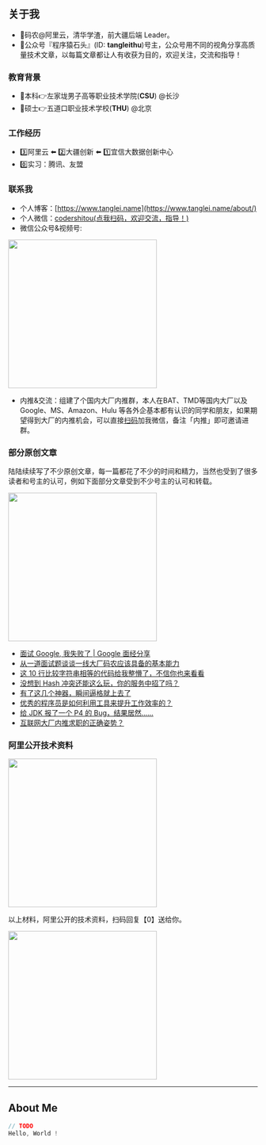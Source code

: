 ## 关于我

- 👷码农@阿里云，清华学渣，前大疆后端 Leader。
- 🤔公众号『程序猿石头』(ID: **tangleithu**)号主，公众号用不同的视角分享高质量技术文章，以每篇文章都让人有收获为目的，欢迎关注，交流和指导！

### 教育背景

- 📔本科👉左家垅男子高等职业技术学院(**CSU**) @长沙 
- 📔硕士👉五道口职业技术学校(**THU**) @北京

### 工作经历

- 3️⃣阿里云 ⬅️ 2️⃣大疆创新 ⬅️ 1️⃣宜信大数据创新中心
- 0️⃣实习：腾讯、友盟

### 联系我

- 个人博客：[https://www.tanglei.name](https://www.tanglei.name/about/)
- 个人微信：<a href="http://www.tanglei.name/resources/codershitou-wechat.png">codershitou(点我扫码，欢迎交流，指导！)</a>
- 微信公众号&视频号: 

<img width="300" src="http://www.tanglei.name/resources/tangleithu-shipinhao.png"/>

- 内推&交流：组建了个国内大厂内推群，本人在BAT、TMD等国内大厂以及Google、MS、Amazon、Hulu 等各外企基本都有认识的同学和朋友，如果期望得到大厂的内推机会，可以直接<a href="http://www.tanglei.name/resources/codershitou-wechat.png">扫码</a>加我微信，备注「内推」即可邀请进群。

### 部分原创文章

陆陆续续写了不少原创文章，每一篇都花了不少的时间和精力，当然也受到了很多读者和号主的认可，例如下面部分文章受到不少号主的认可和转载。

<img width="300" src="http://www.tanglei.name/resources/to-tangleithu/tangleithu-zz.jpg"/>

- [面试 Google, 我失败了 | Google 面经分享](http://mp.weixin.qq.com/s?__biz=MzI3OTUzMzcwNw==&mid=2247483912&idx=1&sn=520bbca6a2056ab4df6b0e1d0ebaf6e0&chksm=eb4703ecdc308afa83b288b1469f0927c1916189f219ee5e8c3c5194defc0b8f313ff7607730&scene=21#wechat_redirect)
- [从一道面试题谈谈一线大厂码农应该具备的基本能力](http://mp.weixin.qq.com/s?__biz=MzI3OTUzMzcwNw==&mid=2247484698&idx=1&sn=03cc4636e7ee7364a85788a98809cc03&chksm=eb4704fedc308de8efd48ab9aed4fd1ddee5665d8e76d0d3767c1f704eac8b15a83e450a08f1&scene=21#wechat_redirect)
- [这 10 行比较字符串相等的代码给我整懵了，不信你也来看看](http://mp.weixin.qq.com/s?__biz=MzI3OTUzMzcwNw==&mid=2247485939&idx=1&sn=cad3cf49aa345783a93ce5d9b631ba1d&chksm=eb470817dc308101c95aff74fa63d530f02bef50f91ba18d4ff25b8715933a404bd03ffc8b7b&scene=21#wechat_redirect)
- [没想到 Hash 冲突还能这么玩，你的服务中招了吗？](http://mp.weixin.qq.com/s?__biz=MzI3OTUzMzcwNw==&mid=2247486920&idx=1&sn=30b5c6f684dbd2748f8d14dd53ef2180&chksm=eb470c2cdc30853a3317207cef2f067410b5f6c2dae7d89a29ddd558c57dd2c96c3c72521370&scene=21#wechat_redirect)
- [有了这几个神器，瞬间逼格就上去了](http://mp.weixin.qq.com/s?__biz=MzI3OTUzMzcwNw==&mid=2247486659&idx=1&sn=b574d3f2a6af4544ceab48aadaa0a726&chksm=eb470d27dc308431e8789a87e32a597c72cc0f2fe02d6fc80424aec11e41e712326b62603f27&scene=21#wechat_redirect)
- [优秀的程序员是如何利用工具来提升工作效率的？](http://mp.weixin.qq.com/s?__biz=MzI3OTUzMzcwNw==&mid=2247487786&idx=1&sn=842202cc524477ec1546b4747bdbf1a8&chksm=eb4710cedc3099d86953451729c7f569866e6e58abbbec5c7ebe7423d12e1f11e189bb417f80&scene=21#wechat_redirect)
- [给 JDK 报了一个  P4 的 Bug，结果居然……](http://mp.weixin.qq.com/s?__biz=MzI3OTUzMzcwNw==&mid=2247489405&idx=1&sn=32a60e53fd6027fc1596c101d669f414&chksm=eb471699dc309f8fbb3b4936f61ed9f7e14acd827d3626b0bd4bbe35d0ed8168c85745421fc2&scene=21#wechat_redirect)
- [互联网大厂内推求职的正确姿势？](http://mp.weixin.qq.com/s?__biz=MzI3OTUzMzcwNw==&mid=2247489516&idx=1&sn=2caba785992af70305ff15f4a740af4a&chksm=eb471608dc309f1ee4349dbedc0ff47a1670a804cba71818534ac3472fa12b183334397ea47b&scene=21#wechat_redirect)

### 阿里公开技术资料

<img width="300" src="http://www.tanglei.name/resources/to-tangleithu/ali-open-resource.jpg"/>

以上材料，阿里公开的技术资料，扫码回复【0】送给你。

<img width="300" src="http://www.tanglei.name/resources/qrcode-tangleithu.jpg"/>


-----

## About Me

```java
// TODO
Hello, World !
```
